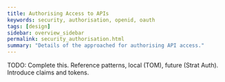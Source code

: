 ```yaml
---
title: Authorising Access to APIs
keywords: security, authorisation, openid, oauth
tags: [design]
sidebar: overview_sidebar
permalink: security_authorisation.html
summary: "Details of the approached for authorising API access."
---
```


TODO: Complete this. Reference patterns, local (TOM), future (Strat Auth). Introduce claims and tokens.

